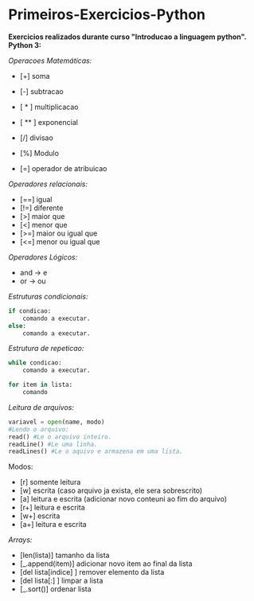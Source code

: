 # Primeiros-Exercicios-Python

**Exercicios realizados durante curso "Introducao a linguagem python".**
**Python 3:**

*Operacoes Matemáticas:*
+ [+] soma
+ [-] subtracao
+ [ * ] multiplicacao
+ [ ** ] exponencial
+ [/] divisao
+ [%] Modulo

+ [=] operador de atribuicao 

*Operadores relacionais:*

+ [==] igual
+ [!=] diferente
+ [>] maior que
+ [<] menor que
+ [>=] maior ou igual que
+ [<=] menor ou igual que

*Operadores Lógicos:*
+ and -> e
+ or -> ou

*Estruturas condicionais:*
``` python
if condicao:
    comando a executar.
else:
    comando a executar.
```
*Estrutura de repeticao:*
``` python
while condicao:
    comando a executar.

for item in lista:
    comando
```

*Leitura de arquivos:*
``` python
variavel = open(name, modo)
#Lendo o arquivo:
read() #Le o arquivo inteiro.
readLine() #Le uma linha.
readLines() #Le o aquivo e armazena em uma lista.
```
Modos:
+ [r] somente leitura
+ [w] escrita (caso arquivo ja exista, ele sera sobrescrito)
+ [a] leitura e escrita (adicionar novo conteuni ao fim do arquivo)
+ [r+] leitura e escrita
+ [w+] escrita
+ [a+] leitura e escrita

*Arrays:*
+ [len(lista)] tamanho da lista
+ [_.append(item)] adicionar novo item ao final da lista
+ [del lista[indice] ] remover elemento da lista
+ [del lista[:] ] limpar a lista
+ [_.sort()] ordenar lista